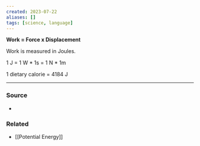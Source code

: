 ```yaml
---
created: 2023-07-22
aliases: []
tags: [science, language]
---
```

**Work = Force x Displacement**

Work is measured in Joules.

1 J = 1 W * 1s = 1 N * 1m

1 dietary calorie = 4184 J

---
### Source
- 

### Related
- [[Potential Energy]]
 